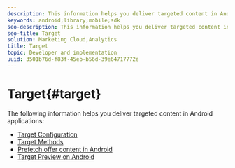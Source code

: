 ```yaml
---
description: This information helps you deliver targeted content in Android applications.
keywords: android;library;mobile;sdk
seo-description: This information helps you deliver targeted content in Android applications.
seo-title: Target
solution: Marketing Cloud,Analytics
title: Target
topic: Developer and implementation
uuid: 3501b76d-f83f-45eb-b56d-39e64717772e
---
```


# Target{#target}

The following information helps you deliver targeted content in Android applications:

+ [Target Configuration](/help/android/target-main/target.md)
+ [Target Methods](/help/android/target-main/c-target-methods.md)
+ [Prefetch offer content in Android](/help/android/target-main/c-mob-target-prefetch-android.md)
+ [Target Preview on Android](/help/android/target-main/c-mob-target-preview-android.md)